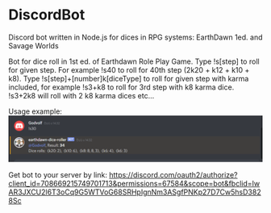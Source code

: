 # DiscordBot
Discord bot written in Node.js for dices in RPG systems: EarthDawn 1ed. and Savage Worlds

Bot for dice roll in 1st ed. of Earthdawn Role Play Game. Type !s[step] to roll for given step. For example !s40 to roll for 40th step (2k20 + k12 + k10 + k8). Type !s[step]+[number]k[diceType] to roll for given step with karma included, for example !s3+k8 to roll for 3rd step with k8 karma dice. !s3+2k8 will roll with 2 k8 karma dices etc... 

Usage example: 
![Usage example](https://github.com/Godvolf/DiscordBot/blob/master/view/discord_bot.PNG)

Get bot to your server by link: https://discord.com/oauth2/authorize?client_id=708669215749701713&permissions=67584&scope=bot&fbclid=IwAR3JXCU2l6T3oCq9G5WTVoG68SRHpIgnNm3ASgfPNKp27D7Cw5hsD3828Sc
